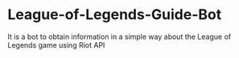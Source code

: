 # League-of-Legends-Guide-Bot
It is a bot to obtain information in a simple way about the League of Legends game using Riot API

